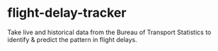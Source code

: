 # flight-delay-tracker
Take live and historical data from the Bureau of Transport Statistics to identify &amp; predict the pattern in flight delays.
